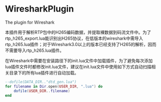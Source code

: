 # WiresharkPlugin
The plugin for Wireshark

本插件用于解析RTP包中的H265编码数据，并提取裸数据到码流文件中。为了rtp_h265_export.lua能识别出H265协议，在低版本的wireshark中需导入rtp_h265.lua插件；对于Wireshark3.0以上的版本已经支持了H265的解析，因而不需要导入rtp_h265.lua插件。

在Wireshark中需要在安装路径下的init.lua文件中加载插件，为了避免每次添加lua插件文件时都修改init.lua文件，建议在init.lua文件中使用如下方式自动扫描相关目录下的所有lua插件进行自动加载。
```lua
--dofile(DATA_DIR.."dtd_gen.lua")
for filename in Dir.open(USER_DIR, ".lua") do 
    dofile(USER_DIR..filename)
end
```

